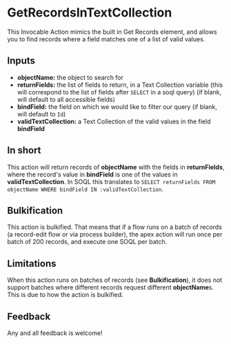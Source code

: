 # GetRecordsInTextCollection
This Invocable Action mimics the built in Get Records element, and allows you to find records where a field matches one of a list of valid values.

## Inputs
* **objectName:** the object to search for
* **returnFields:** the list of fields to return, in a Text Collection variable (this will correspond to the list of fields after `SELECT` in a soql query) (if blank, will default to all accessible fields)
* **bindField:** the field on which we would like to filter our query (if blank, will default to `Id`)
* **validTextCollection:** a Text Collection of the valid values in the field **bindField**

## In short
This action will return records of **objectName** with the fields in **returnFields**, where the record's value in **bindField** is one of the values in **validTextCollection**. In SOQL this translates to `SELECT returnFields FROM objectName WHERE bindField IN :validTextCollection`.

## Bulkification
This action is bulkified. That means that if a flow runs on a batch of records (a record-edit flow or via process builder), the apex action will run once per batch of 200 records, and execute one SOQL per batch.

## Limitations
When this action runs on batches of records (see **Bulkification**), it does not support batches where different records request different **objectName**s. This is due to how the action is bulkified.

## Feedback
Any and all feedback is welcome!
